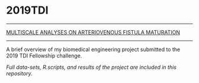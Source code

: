 # 2019TDI

***
[MULTISCALE ANALYSES ON ARTERIOVENOUS FISTULA MATURATION](https://rosamariatricarico.github.io/2019TDI/FISTULA.nb.html)
***
A brief overview of my biomedical engineering project submitted to the 2019 TDI Fellowship challenge.


*Full data-sets, R.scripts, and results of the project are included in this repository.*


